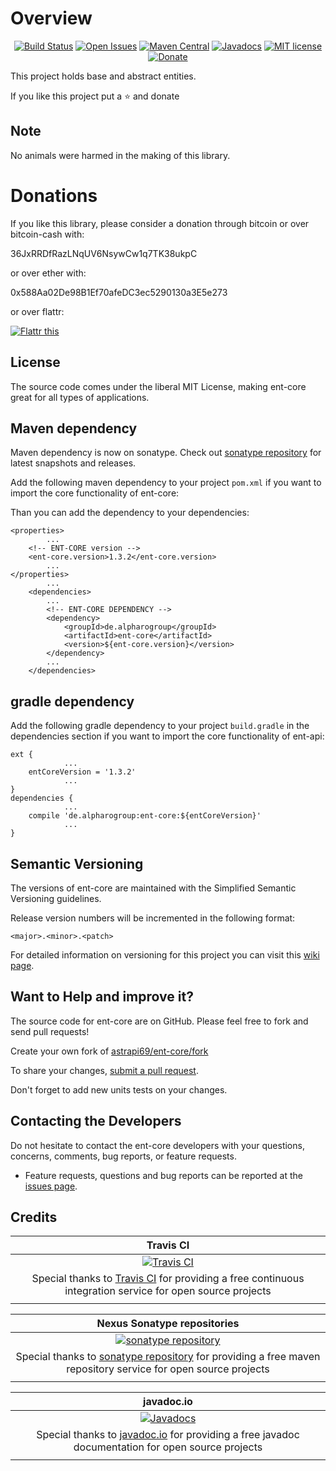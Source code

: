 # Overview

<div align="center">

[![Build Status](https://travis-ci.org/astrapi69/ent-core.svg?branch=develop)](https://travis-ci.org/astrapi69/ent-core) 
[![Open Issues](https://img.shields.io/github/issues/astrapi69/ent-core.svg?style=flat)](https://github.com/astrapi69/ent-core/issues) 
[![Maven Central](https://maven-badges.herokuapp.com/maven-central/de.alpharogroup/ent-core/badge.svg)](https://maven-badges.herokuapp.com/maven-central/de.alpharogroup/ent-core)
[![Javadocs](http://www.javadoc.io/badge/de.alpharogroup/ent-core.svg)](http://www.javadoc.io/doc/de.alpharogroup/ent-core)
[![MIT license](http://img.shields.io/badge/license-MIT-brightgreen.svg?style=flat)](http://opensource.org/licenses/MIT)
[![Donate](https://img.shields.io/badge/donate-❤-ff2244.svg)](https://www.paypal.com/cgi-bin/webscr?cmd=_s-xclick&hosted_button_id=GVBTWLRAZ7HB8)

</div>

This project holds base and abstract entities.

If you like this project put a ⭐ and donate

## Note

No animals were harmed in the making of this library.

# Donations

If you like this library, please consider a donation through bitcoin or over bitcoin-cash with:

36JxRRDfRazLNqUV6NsywCw1q7TK38ukpC

or over ether with:

0x588Aa02De98B1Ef70afeDC3ec5290130a3E5e273

or over flattr:

<a href="https://flattr.com/submit/auto?fid=r7vp62&url=https%3A%2F%2Fgithub.com%2Fastrapi69%2Fent-core" target="_blank">
<img src="http://api.flattr.com/button/flattr-badge-large.png" alt="Flattr this" title="Flattr this" border="0" />
</a>

## License

The source code comes under the liberal MIT License, making ent-core great for all types of applications.

## Maven dependency

Maven dependency is now on sonatype.
Check out [sonatype repository](https://oss.sonatype.org/index.html#nexus-search;gav~de.alpharogroup~ent-core~~~) for latest snapshots and releases.

Add the following maven dependency to your project `pom.xml` if you want to import the core functionality of ent-core:

Than you can add the dependency to your dependencies:

	<properties>
			...
		<!-- ENT-CORE version -->
		<ent-core.version>1.3.2</ent-core.version>
			...
	</properties>
			...
		<dependencies>
			...
			<!-- ENT-CORE DEPENDENCY -->
			<dependency>
				<groupId>de.alpharogroup</groupId>
				<artifactId>ent-core</artifactId>
				<version>${ent-core.version}</version>
			</dependency>
			...
		</dependencies>

	
## gradle dependency

Add the following gradle dependency to your project `build.gradle` in the dependencies section if you want to import the core functionality of ent-api:

```
ext {
			...
    entCoreVersion = '1.3.2'
			...
}
dependencies {
			...
	compile 'de.alpharogroup:ent-core:${entCoreVersion}'
			...
}
```

## Semantic Versioning

The versions of ent-core are maintained with the Simplified Semantic Versioning guidelines.

Release version numbers will be incremented in the following format:

`<major>.<minor>.<patch>`

For detailed information on versioning for this project you can visit this [wiki page](https://github.com/lightblueseas/mvn-parent-projects/wiki/Simplified-Semantic-Versioning).

## Want to Help and improve it? ###

The source code for ent-core are on GitHub. Please feel free to fork and send pull requests!

Create your own fork of [astrapi69/ent-core/fork](https://github.com/astrapi69/ent-core/fork)

To share your changes, [submit a pull request](https://github.com/astrapi69/ent-core/pull/new/develop).

Don't forget to add new units tests on your changes.

## Contacting the Developers

Do not hesitate to contact the ent-core developers with your questions, concerns, comments, bug reports, or feature requests.
- Feature requests, questions and bug reports can be reported at the [issues page](https://github.com/astrapi69/ent-core/issues).

## Credits

|**Travis CI**|
|     :---:      |
|[![Travis CI](https://travis-ci.com/images/logos/TravisCI-Full-Color.png)](https://coveralls.io/github/astrapi69/ent-core?branch=develop)|
|Special thanks to [Travis CI](https://travis-ci.org) for providing a free continuous integration service for open source projects|
|     <img width=1000/>     |

|**Nexus Sonatype repositories**|
|     :---:      |
|[![sonatype repository](https://img.shields.io/nexus/r/https/oss.sonatype.org/de.alpharogroup/ent-core.svg?style=for-the-badge)](https://oss.sonatype.org/index.html#nexus-search;gav~de.alpharogroup~ent-core~~~)|
|Special thanks to [sonatype repository](https://www.sonatype.com) for providing a free maven repository service for open source projects|
|     <img width=1000/>     |

|**javadoc.io**|
|     :---:      |
|[![Javadocs](http://www.javadoc.io/badge/de.alpharogroup/ent-core.svg)](http://www.javadoc.io/doc/de.alpharogroup/ent-core)|
|Special thanks to [javadoc.io](http://www.javadoc.io) for providing a free javadoc documentation for open source projects|
|     <img width=1000/>     |
